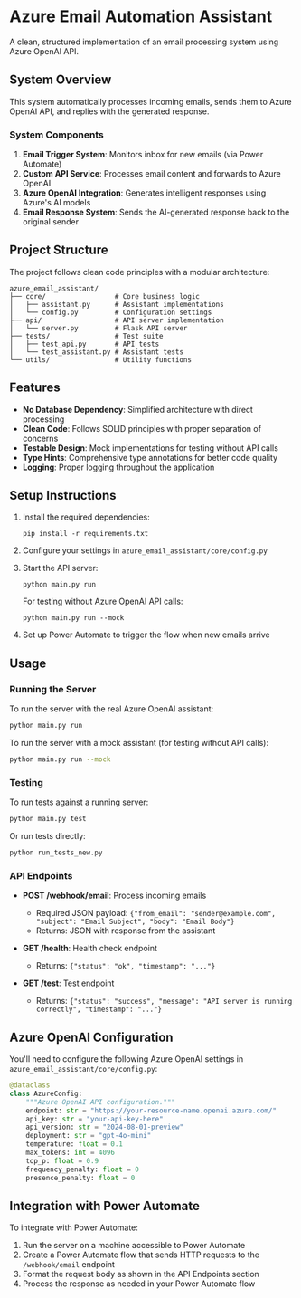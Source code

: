 # Azure Email Automation Assistant

A clean, structured implementation of an email processing system using Azure OpenAI API.

## System Overview

This system automatically processes incoming emails, sends them to Azure OpenAI API, and replies with the generated response.

### System Components

1. **Email Trigger System**: Monitors inbox for new emails (via Power Automate)
2. **Custom API Service**: Processes email content and forwards to Azure OpenAI
3. **Azure OpenAI Integration**: Generates intelligent responses using Azure's AI models
4. **Email Response System**: Sends the AI-generated response back to the original sender

## Project Structure

The project follows clean code principles with a modular architecture:

```
azure_email_assistant/
├── core/                 # Core business logic
│   ├── assistant.py      # Assistant implementations
│   └── config.py         # Configuration settings
├── api/                  # API server implementation
│   └── server.py         # Flask API server
├── tests/                # Test suite
│   ├── test_api.py       # API tests
│   └── test_assistant.py # Assistant tests
└── utils/                # Utility functions
```

## Features

- **No Database Dependency**: Simplified architecture with direct processing
- **Clean Code**: Follows SOLID principles with proper separation of concerns
- **Testable Design**: Mock implementations for testing without API calls
- **Type Hints**: Comprehensive type annotations for better code quality
- **Logging**: Proper logging throughout the application

## Setup Instructions

1. Install the required dependencies:
   ```
   pip install -r requirements.txt
   ```

2. Configure your settings in `azure_email_assistant/core/config.py`

3. Start the API server:
   ```
   python main.py run
   ```
   
   For testing without Azure OpenAI API calls:
   ```
   python main.py run --mock
   ```

4. Set up Power Automate to trigger the flow when new emails arrive

## Usage

### Running the Server

To run the server with the real Azure OpenAI assistant:

```bash
python main.py run
```

To run the server with a mock assistant (for testing without API calls):

```bash
python main.py run --mock
```

### Testing

To run tests against a running server:

```bash
python main.py test
```

Or run tests directly:

```bash
python run_tests_new.py
```

### API Endpoints

- **POST /webhook/email**: Process incoming emails
  - Required JSON payload: `{"from_email": "sender@example.com", "subject": "Email Subject", "body": "Email Body"}`
  - Returns: JSON with response from the assistant

- **GET /health**: Health check endpoint
  - Returns: `{"status": "ok", "timestamp": "..."}`

- **GET /test**: Test endpoint
  - Returns: `{"status": "success", "message": "API server is running correctly", "timestamp": "..."}`

## Azure OpenAI Configuration

You'll need to configure the following Azure OpenAI settings in `azure_email_assistant/core/config.py`:

```python
@dataclass
class AzureConfig:
    """Azure OpenAI API configuration."""
    endpoint: str = "https://your-resource-name.openai.azure.com/"
    api_key: str = "your-api-key-here"
    api_version: str = "2024-08-01-preview"
    deployment: str = "gpt-4o-mini"
    temperature: float = 0.1
    max_tokens: int = 4096
    top_p: float = 0.9
    frequency_penalty: float = 0
    presence_penalty: float = 0
```

## Integration with Power Automate

To integrate with Power Automate:

1. Run the server on a machine accessible to Power Automate
2. Create a Power Automate flow that sends HTTP requests to the `/webhook/email` endpoint
3. Format the request body as shown in the API Endpoints section
4. Process the response as needed in your Power Automate flow
